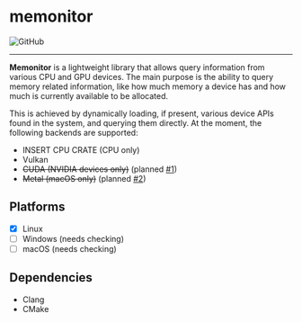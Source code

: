 # memonitor

<p align="left">
    <img alt="GitHub" src="https://img.shields.io/github/license/edgenai/memonitor">
</p>

---

**Memonitor** is a lightweight library that allows query information from various CPU and GPU devices.
The main purpose is the ability to query memory related information, like how much memory a device has and how much is
currently available to be allocated.

This is achieved by dynamically loading, if present, various device APIs found in the system, and querying them
directly.
At the moment, the following backends are supported:

* INSERT CPU CRATE (CPU only)
* Vulkan
* ~~CUDA (NVIDIA devices only)~~ (planned [#1](https://github.com/edgenai/memonitor/issues/1))
* ~~Metal (macOS only)~~ (planned [#2](https://github.com/edgenai/memonitor/issues/2))

## Platforms

- [x] Linux
- [ ] Windows (needs checking)
- [ ] macOS (needs checking)

## Dependencies

* Clang
* CMake
